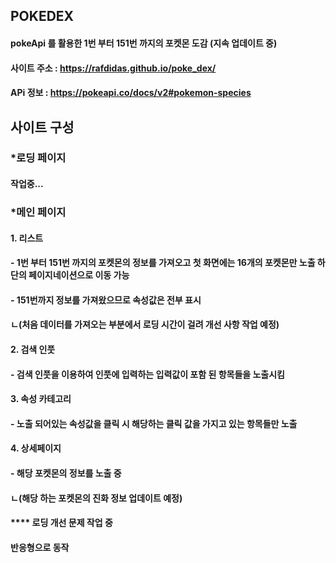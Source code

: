 ## POKEDEX
#### pokeApi 를 활용한 1번 부터 151번 까지의 포켓몬 도감 (지속 업데이트 중)
#### 사이트 주소 : https://rafdidas.github.io/poke_dex/
#### APi 정보 : https://pokeapi.co/docs/v2#pokemon-species

## 사이트 구성
### *로딩 페이지 
#### 작업중...

### *메인 페이지 
#### 1. 리스트
#### - 1번 부터 151번 까지의 포켓몬의 정보를 가져오고 첫 화면에는 16개의 포켓몬만 노출 하단의 페이지네이션으로 이동 가능 
#### - 151번까지 정보를 가져왔으므로 속성값은 전부 표시
#### ㄴ(처음 데이터를 가져오는 부분에서 로딩 시간이 걸려 개선 사항 작업 예정)

#### 2. 검색 인풋
#### - 검색 인풋을 이용하여 인풋에 입력하는 입력값이 포함 된 항목들을 노출시킴

#### 3. 속성 카테고리
#### - 노출 되어있는 속성값을 클릭 시 해당하는 클릭 값을 가지고 있는 항목들만 노출

#### 4. 상세페이지
#### - 해당 포켓몬의 정보를 노출 중
#### ㄴ(해당 하는 포켓몬의 진화 정보 업데이트 예정)

#### **** 로딩 개선 문제 작업 중
#### 반응형으로 동작
